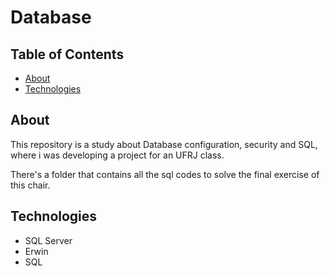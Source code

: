 # Database

## Table of Contents

<!--ts-->

- [About](#about)
- [Technologies](#technologies)
<!--te-->

## About

This repository is a study about Database configuration, security and SQL, where i was developing a project for an UFRJ class.

There's a folder that contains all the sql codes to solve the final exercise of this chair.

## Technologies

- SQL Server
- Erwin
- SQL
